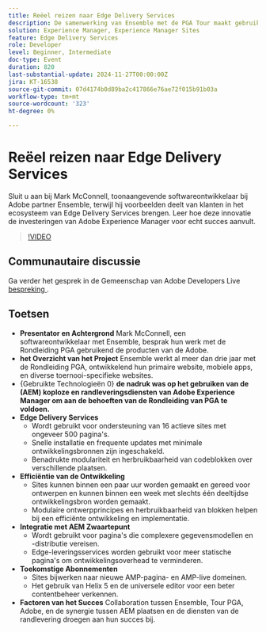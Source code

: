 ```yaml
---
title: Reëel reizen naar Edge Delivery Services
description: De samenwerking van Ensemble met de PGA Tour maakt gebruik van Adobe Experience Manager-services voor koplevering en randlevering om 16 actieve sites efficiënt te beheren en bij te werken, waarbij de nadruk ligt op modulariteit, herbruikbaarheid en snelle implementatie, met toekomstige plannen om contentbeheer te verbeteren met behulp van Helix 5 en de universele editor.
solution: Experience Manager, Experience Manager Sites
feature: Edge Delivery Services
role: Developer
level: Beginner, Intermediate
doc-type: Event
duration: 820
last-substantial-update: 2024-11-27T00:00:00Z
jira: KT-16538
source-git-commit: 07d4174b0d89ba2c417866e76ae72f015b91b03a
workflow-type: tm+mt
source-wordcount: '323'
ht-degree: 0%

---
```



# Reëel reizen naar Edge Delivery Services

Sluit u aan bij Mark McConnell, toonaangevende softwareontwikkelaar bij Adobe partner Ensemble, terwijl hij voorbeelden deelt van klanten in het ecosysteem van Edge Delivery Services brengen. Leer hoe deze innovatie de investeringen van Adobe Experience Manager voor echt succes aanvult.

>[!VIDEO](https://video.tv.adobe.com/v/3439421/?learn=on&enablevpops)

## Communautaire discussie

Ga verder het gesprek in de Gemeenschap van Adobe Developers Live [ bespreking ](https://adobe.ly/4ffJtT8).

## Toetsen

* **Presentator en Achtergrond** Mark McConnell, een softwareontwikkelaar met Ensemble, besprak hun werk met de Rondleiding PGA gebruikend de producten van de Adobe.
* **het Overzicht van het Project** Ensemble werkt al meer dan drie jaar met de Rondleiding PGA, ontwikkelend hun primaire website, mobiele apps, en diverse toernooi-specifieke websites.
* {Gebruikte Technologieën 0} **de nadruk was op het gebruiken van de (AEM) koploze en randleveringsdiensten van Adobe Experience Manager om aan de behoeften van de Rondleiding van PGA te voldoen.**
* **Edge Delivery Services**
   * Wordt gebruikt voor ondersteuning van 16 actieve sites met ongeveer 500 pagina&#39;s.
   * Snelle installatie en frequente updates met minimale ontwikkelingsbronnen zijn ingeschakeld.
   * Benadrukte modulariteit en herbruikbaarheid van codeblokken over verschillende plaatsen.
* **Efficiëntie van de Ontwikkeling**
   * Sites kunnen binnen een paar uur worden gemaakt en gereed voor ontwerpen en kunnen binnen een week met slechts één deeltijdse ontwikkelingsbron worden gemaakt.
   * Modulaire ontwerpprincipes en herbruikbaarheid van blokken helpen bij een efficiënte ontwikkeling en implementatie.
* **Integratie met AEM Zwaartepunt**
   * Wordt gebruikt voor pagina&#39;s die complexere gegevensmodellen en -distributie vereisen.
   * Edge-leveringsservices worden gebruikt voor meer statische pagina&#39;s om ontwikkelingsoverhead te verminderen.
* **Toekomstige Abonnementen**
   * Sites bijwerken naar nieuwe AMP-pagina- en AMP-live domeinen.
   * Het gebruik van Helix 5 en de universele editor voor een beter contentbeheer verkennen.
* **Factoren van het Succes** Collaboration tussen Ensemble, Tour PGA, Adobe, en de synergie tussen AEM plaatsen en de diensten van de randlevering droegen aan hun succes bij.

